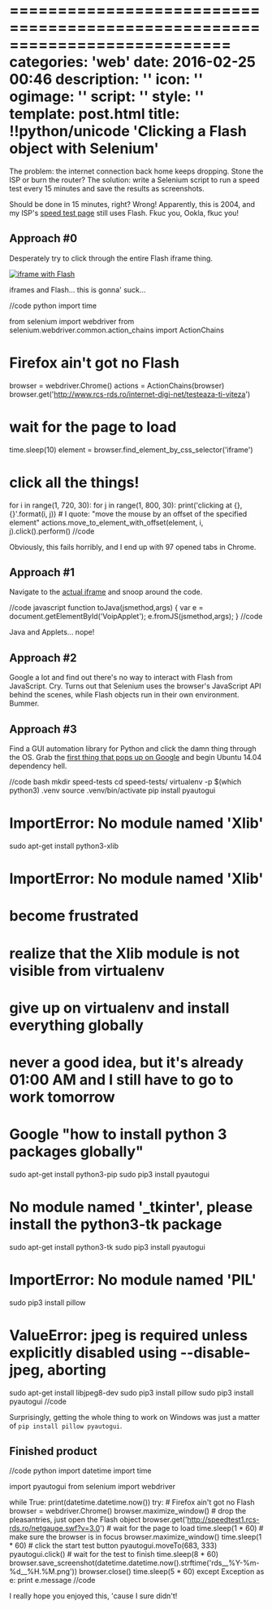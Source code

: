 ===========================================================================
categories: 'web'
date: 2016-02-25 00:46
description: ''
icon: ''
ogimage: ''
script: ''
style: ''
template: post.html
title: !!python/unicode 'Clicking a Flash object with Selenium'
===========================================================================

The problem: the internet connection back home keeps dropping. Stone the ISP or burn the router? The solution: write a Selenium script to run a speed test every 15 minutes and save the results as screenshots.

Should be done in 15 minutes, right? Wrong! Apparently, this is 2004, and my ISP's <a href="http://www.rcs-rds.ro/internet-digi-net/testeaza-ti-viteza" target="_blank">speed test page</a> still uses Flash<!--more-->. Fkuc you, Ookla, fkuc you!


## Approach #0 ##

Desperately try to click through the entire Flash iframe thing.

<a href="iframe-with-flash.png"><img class="img-full" src="iframe-with-flash.png" alt="iframe with Flash"></a>

<p class="caption">iframes and Flash... this is gonna' suck...</p>

//code python
import time

from selenium import webdriver
from selenium.webdriver.common.action_chains import ActionChains


# Firefox ain't got no Flash
browser = webdriver.Chrome()
actions = ActionChains(browser)
browser.get('http://www.rcs-rds.ro/internet-digi-net/testeaza-ti-viteza')
# wait for the page to load
time.sleep(10)
element = browser.find_element_by_css_selector('iframe')
# click all the things!
for i in range(1, 720, 30):
    for j in range(1, 800, 30):
        print('clicking at {}, {}'.format(i, j))
        # I quote: "move the mouse by an offset of the specified element"
        actions.move_to_element_with_offset(element, i, j).click().perform()
//code

Obviously, this fails horribly, and I end up with 97 opened tabs in Chrome.


## Approach #1 ##

Navigate to the <a href="http://speedtest1.rcs-rds.ro/" target="_blank">actual iframe</a> and snoop around the code.


//code javascript
function toJava(jsmethod,args) {
 var e = document.getElementById('VoipApplet');
 e.fromJS(jsmethod,args);
}
//code


<p class="caption">Java and Applets... nope!</p>


## Approach #2 ##

Google a lot and find out there's no way to interact with Flash from JavaScript. Cry. Turns out that Selenium uses the browser's JavaScript API behind the scenes, while Flash objects run in their own environment. Bummer.


## Approach #3 ##

Find a GUI automation library for Python and click the damn thing through the OS. Grab the <a href="https://pyautogui.readthedocs.org/en/latest/" target="_blank">first thing that pops up on Google</a> and begin Ubuntu 14.04 dependency hell.

//code bash
mkdir speed-tests
cd speed-tests/
virtualenv -p $(which python3) .venv
source .venv/bin/activate
pip install pyautogui
# ImportError: No module named 'Xlib'
sudo apt-get install python3-xlib
# ImportError: No module named 'Xlib'

# become frustrated
# realize that the Xlib module is not visible from virtualenv
# give up on virtualenv and install everything globally
# never a good idea, but it's already 01:00 AM and I still have to go to work tomorrow

# Google "how to install python 3 packages globally"
sudo apt-get install python3-pip
sudo pip3 install pyautogui
# No module named '_tkinter', please install the python3-tk package
sudo apt-get install python3-tk
sudo pip3 install pyautogui
# ImportError: No module named 'PIL'
sudo pip3 install pillow
# ValueError: jpeg is required unless explicitly disabled using --disable-jpeg, aborting
sudo apt-get install libjpeg8-dev
sudo pip3 install pillow
sudo pip3 install pyautogui
//code

Surprisingly, getting the whole thing to work on Windows was just a matter of `pip install pillow pyautogui`.


## Finished product ##

//code python
import datetime
import time

import pyautogui
from selenium import webdriver


while True:
    print(datetime.datetime.now())
    try:
        # Firefox ain't got no Flash
        browser = webdriver.Chrome()
        browser.maximize_window()
        # drop the pleasantries, just open the Flash object
        browser.get('http://speedtest1.rcs-rds.ro/netgauge.swf?v=3.0')
        # wait for the page to load
        time.sleep(1 * 60)
        # make sure the browser is in focus
        browser.maximize_window()
        time.sleep(1 * 60)
        # click the start test button
        pyautogui.moveTo(683, 333)
        pyautogui.click()
        # wait for the test to finish
        time.sleep(8 * 60)
        browser.save_screenshot(datetime.datetime.now().strftime('rds__%Y-%m-%d__%H.%M.png'))
        browser.close()
        time.sleep(5 * 60)
    except Exception as e:
        print e.message
//code

I really hope you enjoyed this, 'cause I sure didn't!
